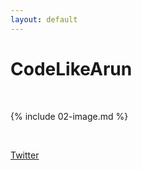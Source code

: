 ```yaml
---
layout: default
---
```


# CodeLikeArun

<br>

{% include 02-image.md %}

<br>

[Twitter](http://twitter.com/be_like_arun)

